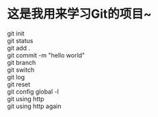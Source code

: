 # 这是我用来学习Git的项目~

git init  
git status  
git add .  
git commit -m "hello world"  
git branch  
git switch  
git log  
git reset  
git config global -l  
git using http  
git using http again  